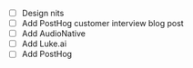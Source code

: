 - [ ] Design nits
- [ ] Add PostHog customer interview blog post
- [ ] Add AudioNative
- [ ] Add Luke.ai
- [ ] Add PostHog

